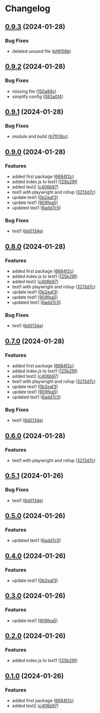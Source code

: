 # Changelog

## [0.9.3](https://github.com/jackie-linz/poc-npm-workspace-release/compare/test1-v0.9.2...test1-v0.9.3) (2024-01-28)


### Bug Fixes

* deleted unused file ([bf8f56b](https://github.com/jackie-linz/poc-npm-workspace-release/commit/bf8f56b6fef5769d19e3508d191a0c3c92194aa8))

## [0.9.2](https://github.com/jackie-linz/poc-npm-workspace-release/compare/test1-v0.9.1...test1-v0.9.2) (2024-01-28)


### Bug Fixes

* missing file ([150a99c](https://github.com/jackie-linz/poc-npm-workspace-release/commit/150a99c59798decf0f8655f582aa48eca406c56a))
* simplify config ([083a0f4](https://github.com/jackie-linz/poc-npm-workspace-release/commit/083a0f4d32d48120746dc8f35b1c3320c7f956f2))

## [0.9.1](https://github.com/jackie-linz/poc-npm-workspace-release/compare/test1-v0.9.0...test1-v0.9.1) (2024-01-28)


### Bug Fixes

* module and build ([b7f03bc](https://github.com/jackie-linz/poc-npm-workspace-release/commit/b7f03bc4df08686e1513fef047adaf822f38241d))

## [0.9.0](https://github.com/jackie-linz/poc-npm-workspace-release/compare/test1-v0.8.0...test1-v0.9.0) (2024-01-28)


### Features

* added first package ([6684f2c](https://github.com/jackie-linz/poc-npm-workspace-release/commit/6684f2c01fba1a1e0bcc69f5faebb7149f53d82b))
* added index.js to test1 ([125b29f](https://github.com/jackie-linz/poc-npm-workspace-release/commit/125b29ff54b56b723f5cb39f5aaa03a9b0d6414b))
* added test2 ([c406b97](https://github.com/jackie-linz/poc-npm-workspace-release/commit/c406b97f5e661ba09131c1f5c84e1162082f07f6))
* test1 with playwright and rollup ([3213d7c](https://github.com/jackie-linz/poc-npm-workspace-release/commit/3213d7c8c6aa9ce699368379891c1a6e08cf2cbe))
* update test1 ([0b2eaf3](https://github.com/jackie-linz/poc-npm-workspace-release/commit/0b2eaf3978559ff523e77531eb4a85faea9fe4ed))
* update test1 ([909fea5](https://github.com/jackie-linz/poc-npm-workspace-release/commit/909fea572a28900590fa530ea33be9e5d6248dac))
* updated test1 ([6add7c5](https://github.com/jackie-linz/poc-npm-workspace-release/commit/6add7c5039dfae2be1d3b9d969ee09f06f9da3ef))


### Bug Fixes

* test1 ([6d0134e](https://github.com/jackie-linz/poc-npm-workspace-release/commit/6d0134ed8fab758564abca990772d878019e9c27))

## [0.8.0](https://github.com/jackie-linz/poc-npm-workspace-release/compare/test1-v0.7.0...test1-v0.8.0) (2024-01-28)


### Features

* added first package ([6684f2c](https://github.com/jackie-linz/poc-npm-workspace-release/commit/6684f2c01fba1a1e0bcc69f5faebb7149f53d82b))
* added index.js to test1 ([125b29f](https://github.com/jackie-linz/poc-npm-workspace-release/commit/125b29ff54b56b723f5cb39f5aaa03a9b0d6414b))
* added test2 ([c406b97](https://github.com/jackie-linz/poc-npm-workspace-release/commit/c406b97f5e661ba09131c1f5c84e1162082f07f6))
* test1 with playwright and rollup ([3213d7c](https://github.com/jackie-linz/poc-npm-workspace-release/commit/3213d7c8c6aa9ce699368379891c1a6e08cf2cbe))
* update test1 ([0b2eaf3](https://github.com/jackie-linz/poc-npm-workspace-release/commit/0b2eaf3978559ff523e77531eb4a85faea9fe4ed))
* update test1 ([909fea5](https://github.com/jackie-linz/poc-npm-workspace-release/commit/909fea572a28900590fa530ea33be9e5d6248dac))
* updated test1 ([6add7c5](https://github.com/jackie-linz/poc-npm-workspace-release/commit/6add7c5039dfae2be1d3b9d969ee09f06f9da3ef))


### Bug Fixes

* test1 ([6d0134e](https://github.com/jackie-linz/poc-npm-workspace-release/commit/6d0134ed8fab758564abca990772d878019e9c27))

## [0.7.0](https://github.com/jackie-linz/poc-npm-workspace-release/compare/test1-v0.6.0...test1-v0.7.0) (2024-01-28)


### Features

* added first package ([6684f2c](https://github.com/jackie-linz/poc-npm-workspace-release/commit/6684f2c01fba1a1e0bcc69f5faebb7149f53d82b))
* added index.js to test1 ([125b29f](https://github.com/jackie-linz/poc-npm-workspace-release/commit/125b29ff54b56b723f5cb39f5aaa03a9b0d6414b))
* added test2 ([c406b97](https://github.com/jackie-linz/poc-npm-workspace-release/commit/c406b97f5e661ba09131c1f5c84e1162082f07f6))
* test1 with playwright and rollup ([3213d7c](https://github.com/jackie-linz/poc-npm-workspace-release/commit/3213d7c8c6aa9ce699368379891c1a6e08cf2cbe))
* update test1 ([0b2eaf3](https://github.com/jackie-linz/poc-npm-workspace-release/commit/0b2eaf3978559ff523e77531eb4a85faea9fe4ed))
* update test1 ([909fea5](https://github.com/jackie-linz/poc-npm-workspace-release/commit/909fea572a28900590fa530ea33be9e5d6248dac))
* updated test1 ([6add7c5](https://github.com/jackie-linz/poc-npm-workspace-release/commit/6add7c5039dfae2be1d3b9d969ee09f06f9da3ef))


### Bug Fixes

* test1 ([6d0134e](https://github.com/jackie-linz/poc-npm-workspace-release/commit/6d0134ed8fab758564abca990772d878019e9c27))

## [0.6.0](https://github.com/jackie-linz/poc-npm-workspace-release/compare/test1-v0.5.1...test1-v0.6.0) (2024-01-28)


### Features

* test1 with playwright and rollup ([3213d7c](https://github.com/jackie-linz/poc-npm-workspace-release/commit/3213d7c8c6aa9ce699368379891c1a6e08cf2cbe))

## [0.5.1](https://github.com/jackie-linz/poc-npm-workspace-release/compare/test1-v0.5.0...test1-v0.5.1) (2024-01-26)


### Bug Fixes

* test1 ([6d0134e](https://github.com/jackie-linz/poc-npm-workspace-release/commit/6d0134ed8fab758564abca990772d878019e9c27))

## [0.5.0](https://github.com/jackie-linz/poc-npm-workspace-release/compare/test1-v0.4.0...test1-v0.5.0) (2024-01-26)


### Features

* updated test1 ([6add7c5](https://github.com/jackie-linz/poc-npm-workspace-release/commit/6add7c5039dfae2be1d3b9d969ee09f06f9da3ef))

## [0.4.0](https://github.com/jackie-linz/poc-npm-workspace-release/compare/test1-v0.3.0...test1-v0.4.0) (2024-01-26)


### Features

* update test1 ([0b2eaf3](https://github.com/jackie-linz/poc-npm-workspace-release/commit/0b2eaf3978559ff523e77531eb4a85faea9fe4ed))

## [0.3.0](https://github.com/jackie-linz/poc-npm-workspace-release/compare/test1-v0.2.0...test1-v0.3.0) (2024-01-26)


### Features

* update test1 ([909fea5](https://github.com/jackie-linz/poc-npm-workspace-release/commit/909fea572a28900590fa530ea33be9e5d6248dac))

## [0.2.0](https://github.com/jackie-linz/poc-npm-workspace-release/compare/test1-v0.1.0...test1-v0.2.0) (2024-01-26)


### Features

* added index.js to test1 ([125b29f](https://github.com/jackie-linz/poc-npm-workspace-release/commit/125b29ff54b56b723f5cb39f5aaa03a9b0d6414b))

## [0.1.0](https://github.com/jackie-linz/poc-npm-workspace-release/compare/test1-v0.0.1...test1-v0.1.0) (2024-01-26)


### Features

* added first package ([6684f2c](https://github.com/jackie-linz/poc-npm-workspace-release/commit/6684f2c01fba1a1e0bcc69f5faebb7149f53d82b))
* added test2 ([c406b97](https://github.com/jackie-linz/poc-npm-workspace-release/commit/c406b97f5e661ba09131c1f5c84e1162082f07f6))
